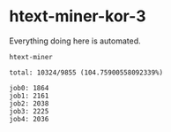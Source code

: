 # htext-miner-kor-3

Everything doing here is automated.

```
htext-miner

total: 10324/9855 (104.75900558092339%)

job0: 1864
job1: 2161
job2: 2038
job3: 2225
job4: 2036
```